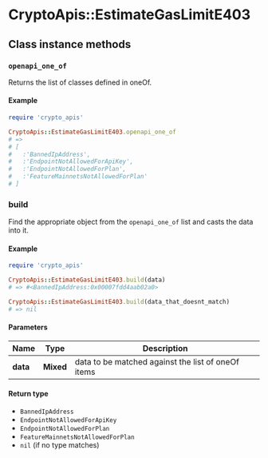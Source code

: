 # CryptoApis::EstimateGasLimitE403

## Class instance methods

### `openapi_one_of`

Returns the list of classes defined in oneOf.

#### Example

```ruby
require 'crypto_apis'

CryptoApis::EstimateGasLimitE403.openapi_one_of
# =>
# [
#   :'BannedIpAddress',
#   :'EndpointNotAllowedForApiKey',
#   :'EndpointNotAllowedForPlan',
#   :'FeatureMainnetsNotAllowedForPlan'
# ]
```

### build

Find the appropriate object from the `openapi_one_of` list and casts the data into it.

#### Example

```ruby
require 'crypto_apis'

CryptoApis::EstimateGasLimitE403.build(data)
# => #<BannedIpAddress:0x00007fdd4aab02a0>

CryptoApis::EstimateGasLimitE403.build(data_that_doesnt_match)
# => nil
```

#### Parameters

| Name | Type | Description |
| ---- | ---- | ----------- |
| **data** | **Mixed** | data to be matched against the list of oneOf items |

#### Return type

- `BannedIpAddress`
- `EndpointNotAllowedForApiKey`
- `EndpointNotAllowedForPlan`
- `FeatureMainnetsNotAllowedForPlan`
- `nil` (if no type matches)

